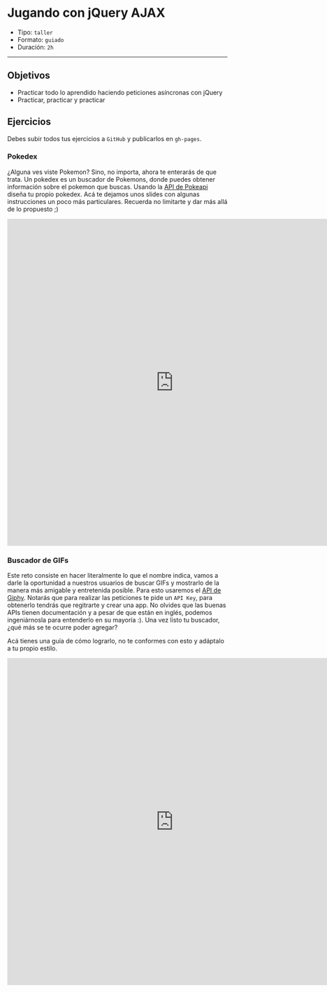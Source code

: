 # Jugando con jQuery AJAX

- Tipo: `taller`
- Formato: `guiado`
- Duración: `2h`

***

## Objetivos

- Practicar todo lo aprendido haciendo peticiones asíncronas con jQuery
- Practicar, practicar y practicar

## Ejercicios

Debes subir todos tus ejercicios a `GitHub` y publicarlos en `gh-pages`.

### Pokedex

¿Alguna ves viste Pokemon? Sino, no importa, ahora te enterarás de que trata.
Un pokedex es un buscador de Pokemons, donde puedes obtener información sobre
el pokemon que buscas. Usando la [API de Pokeapi](https://pokeapi.co/) diseña
tu propio pokedex. Acá te dejamos unos slides con algunas instrucciones un 
poco más particulares. Recuerda no limitarte y dar más allá de lo propuesto ;)

<iframe src="https://docs.google.com/presentation/d/e/2PACX-1vTZUDMeEBLTwGHncLRRQzdq4qcQAsV8Q1XNIhJGG4N2QyzFVXgQqf2nZ0zp4U42mitojFEtDxU-Gcan/embed?start=false&loop=false&delayms=3000" frameborder="0" width="760" height="749" allowfullscreen="true" mozallowfullscreen="true" webkitallowfullscreen="true"></iframe>

### Buscador de GIFs

Este reto consiste en hacer literalmente lo que el nombre indica, vamos a darle 
la oportunidad a nuestros usuarios de buscar GIFs y mostrarlo de la manera más
amigable y entretenida posible. Para esto usaremos el [API de Giphy](https://developers.giphy.com/). Notarás que para realizar las peticiones te 
pide un `API Key`, para obtenerlo tendrás que regitrarte y crear una app. No 
olvides que las buenas APIs tienen documentación y a pesar de que están en 
inglés, podemos ingeniárnosla para entenderlo en su mayoría :). Una vez listo
tu buscador, ¿qué más se te ocurre poder agregar?

Acá tienes una guía de cómo lograrlo, no te conformes con esto y adáptalo a tu
propio estilo.

<iframe src="https://docs.google.com/presentation/d/e/2PACX-1vRabPxOEWBZZ5srO-SaZQ83flBF2Swt9iS2t54ycoJ1tdP07BGQrEuSxU6Uq_M1Cocwbc0UuetdW6PD/embed?start=false&loop=false&delayms=3000" frameborder="0" width="760" height="749" allowfullscreen="true" mozallowfullscreen="true" webkitallowfullscreen="true"></iframe>
